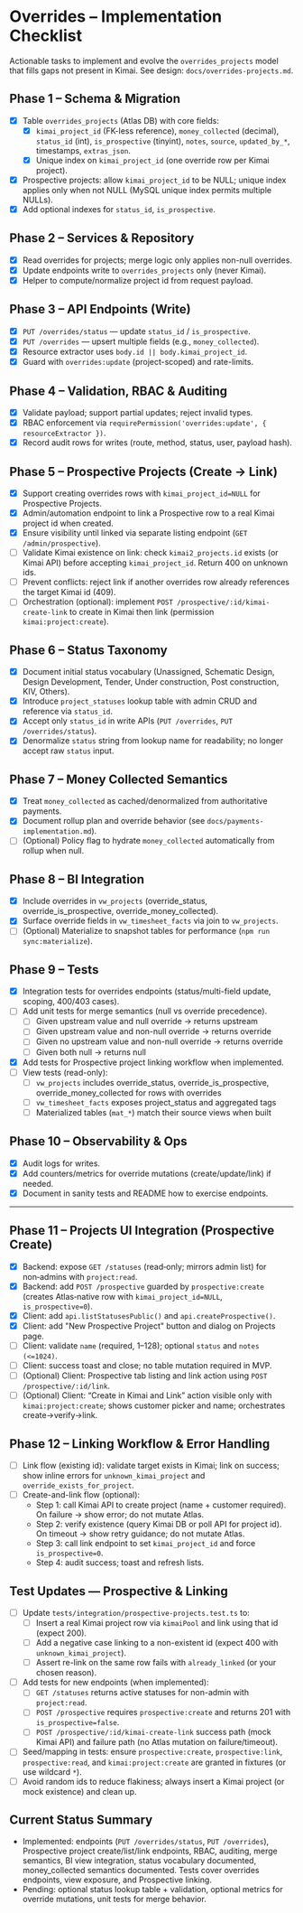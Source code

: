 # Overrides – Implementation Checklist

Actionable tasks to implement and evolve the `overrides_projects` model that fills gaps not present in Kimai. See design: `docs/overrides-projects.md`.

## Phase 1 – Schema & Migration
- [x] Table `overrides_projects` (Atlas DB) with core fields:
  - [x] `kimai_project_id` (FK-less reference), `money_collected` (decimal), `status_id` (int), `is_prospective` (tinyint), `notes`, `source`, `updated_by_*`, timestamps, `extras_json`.
  - [x] Unique index on `kimai_project_id` (one override row per Kimai project).
- [x] Prospective projects: allow `kimai_project_id` to be NULL; unique index applies only when not NULL (MySQL unique index permits multiple NULLs).
- [x] Add optional indexes for `status_id`, `is_prospective`.

## Phase 2 – Services & Repository
- [x] Read overrides for projects; merge logic only applies non-null overrides.
- [x] Update endpoints write to `overrides_projects` only (never Kimai).
- [x] Helper to compute/normalize project id from request payload.

## Phase 3 – API Endpoints (Write)
- [x] `PUT /overrides/status` — update `status_id` / `is_prospective`.
- [x] `PUT /overrides` — upsert multiple fields (e.g., `money_collected`).
- [x] Resource extractor uses `body.id || body.kimai_project_id`.
- [x] Guard with `overrides:update` (project-scoped) and rate-limits.

## Phase 4 – Validation, RBAC & Auditing
- [x] Validate payload; support partial updates; reject invalid types.
- [x] RBAC enforcement via `requirePermission('overrides:update', { resourceExtractor })`.
- [x] Record audit rows for writes (route, method, status, user, payload hash).

## Phase 5 – Prospective Projects (Create → Link)
- [x] Support creating overrides rows with `kimai_project_id=NULL` for Prospective Projects.
- [x] Admin/automation endpoint to link a Prospective row to a real Kimai project id when created.
- [x] Ensure visibility until linked via separate listing endpoint (`GET /admin/prospective`).
 - [ ] Validate Kimai existence on link: check `kimai2_projects.id` exists (or Kimai API) before accepting `kimai_project_id`. Return 400 on unknown ids.
 - [ ] Prevent conflicts: reject link if another overrides row already references the target Kimai id (409).
 - [ ] Orchestration (optional): implement `POST /prospective/:id/kimai-create-link` to create in Kimai then link (permission `kimai:project:create`).

## Phase 6 – Status Taxonomy
- [x] Document initial status vocabulary (Unassigned, Schematic Design, Design Development, Tender, Under construction, Post construction, KIV, Others).
- [x] Introduce `project_statuses` lookup table with admin CRUD and reference via `status_id`.
- [x] Accept only `status_id` in write APIs (`PUT /overrides`, `PUT /overrides/status`).
- [x] Denormalize `status` string from lookup name for readability; no longer accept raw `status` input.

## Phase 7 – Money Collected Semantics
- [x] Treat `money_collected` as cached/denormalized from authoritative payments.
- [x] Document rollup plan and override behavior (see `docs/payments-implementation.md`).
- [ ] (Optional) Policy flag to hydrate `money_collected` automatically from rollup when null.

## Phase 8 – BI Integration
- [x] Include overrides in `vw_projects` (override_status, override_is_prospective, override_money_collected).
- [x] Surface override fields in `vw_timesheet_facts` via join to `vw_projects`.
- [ ] (Optional) Materialize to snapshot tables for performance (`npm run sync:materialize`).

## Phase 9 – Tests
- [x] Integration tests for overrides endpoints (status/multi-field update, scoping, 400/403 cases).
- [ ] Add unit tests for merge semantics (null vs override precedence). 
  - [ ] Given upstream value and null override → returns upstream
  - [ ] Given upstream value and non-null override → returns override
  - [ ] Given no upstream value and non-null override → returns override
  - [ ] Given both null → returns null
- [x] Add tests for Prospective project linking workflow when implemented.
- [ ] View tests (read-only):
  - [ ] `vw_projects` includes override_status, override_is_prospective, override_money_collected for rows with overrides
  - [ ] `vw_timesheet_facts` exposes project_status and aggregated tags
  - [ ] Materialized tables (`mat_*`) match their source views when built

## Phase 10 – Observability & Ops
- [x] Audit logs for writes.
- [x] Add counters/metrics for override mutations (create/update/link) if needed.
- [x] Document in sanity tests and README how to exercise endpoints.

---

## Phase 11 – Projects UI Integration (Prospective Create)
 - [x] Backend: expose `GET /statuses` (read‑only; mirrors admin list) for non‑admins with `project:read`.
 - [x] Backend: add `POST /prospective` guarded by `prospective:create` (creates Atlas‑native row with `kimai_project_id=NULL`, `is_prospective=0`).
 - [x] Client: add `api.listStatusesPublic()` and `api.createProspective()`.
 - [x] Client: add "New Prospective Project" button and dialog on Projects page.
- [ ] Client: validate `name` (required, 1–128); optional `status` and `notes (<=1024)`.
- [ ] Client: success toast and close; no table mutation required in MVP.
- [ ] (Optional) Client: Prospective tab listing and link action using `POST /prospective/:id/link`.
 - [ ] (Optional) Client: “Create in Kimai and Link” action visible only with `kimai:project:create`; shows customer picker and name; orchestrates create→verify→link.

## Phase 12 – Linking Workflow & Error Handling
- [ ] Link flow (existing id): validate target exists in Kimai; link on success; show inline errors for `unknown_kimai_project` and `override_exists_for_project`.
- [ ] Create-and-link flow (optional):
  - Step 1: call Kimai API to create project (name + customer required). On failure → show error; do not mutate Atlas.
  - Step 2: verify existence (query Kimai DB or poll API for project id). On timeout → show retry guidance; do not mutate Atlas.
  - Step 3: call link endpoint to set `kimai_project_id` and force `is_prospective=0`.
  - Step 4: audit success; toast and refresh lists.

## Test Updates — Prospective & Linking
- [ ] Update `tests/integration/prospective-projects.test.ts` to:
  - [ ] Insert a real Kimai project row via `kimaiPool` and link using that id (expect 200).
  - [ ] Add a negative case linking to a non-existent id (expect 400 with `unknown_kimai_project`).
  - [ ] Assert re-link on the same row fails with `already_linked` (or your chosen reason).
- [ ] Add tests for new endpoints (when implemented):
  - [ ] `GET /statuses` returns active statuses for non-admin with `project:read`.
  - [ ] `POST /prospective` requires `prospective:create` and returns 201 with `is_prospective=false`.
  - [ ] `POST /prospective/:id/kimai-create-link` success path (mock Kimai API) and failure path (no Atlas mutation on failure/timeout).
- [ ] Seed/mapping in tests: ensure `prospective:create`, `prospective:link`, `prospective:read`, and `kimai:project:create` are granted in fixtures (or use wildcard `*`).
- [ ] Avoid random ids to reduce flakiness; always insert a Kimai project (or mock existence) and clean up.

## Current Status Summary
- Implemented: endpoints (`PUT /overrides/status`, `PUT /overrides`), Prospective project create/list/link endpoints, RBAC, auditing, merge semantics, BI view integration, status vocabulary documented, money_collected semantics documented. Tests cover overrides endpoints, view exposure, and Prospective linking.
- Pending: optional status lookup table + validation, optional metrics for override mutations, unit tests for merge behavior.
